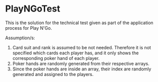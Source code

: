 # PlayNGoTest

This is the solution for the technical test given as part of the application process for Play N'Go.

Assumption/s:
1. Card suit and rank is assumed to be not needed. Therefore it is not specified which cards each player has, and it only shows the corresponding poker hand of each player.
2. Poker hands are randomly generated from their respective arrays.
3. Since the poker hands are inside an array, their index are randomly generated and assigned to the players.
